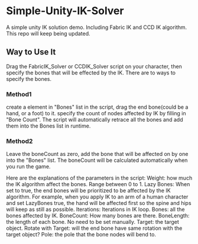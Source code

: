 # Simple-Unity-IK-Solver
A simple unity IK solution demo. Including Fabric IK and CCD IK algorithm. This repo will keep being updated.

## Way to Use It
Drag the FabricIK_Solver or CCDIK_Solver script on your character, then specify the bones that will be effected by the IK.
There are to ways to specify the bones. 
### Method1
create a element in "Bones" list in the script, drag the end bone(could be a hand, or a foot) to it. specify the count of nodes affected by IK by filling in "Bone Count". The script will automatically retrace all the bones and add them into the Bones list in runtime.
### Method2
Leave the boneCount as zero, add the bone that will be affected on by one into the "Bones" list. The boneCount will be calculated automatically when you run the game.

Here are the explanations of the parameters in the script:
Weight: how much the IK algorithm affect the bones. Range between 0 to 1.
Lazy Bones: When set to true, the end bones will be prioritized to be affected by the IK algorithm. For example, when you apply IK to an arm of a human character and set LazyBones true, the hand will be affected first so the spine and hips will keep as still as possible.
Iterations: Iterations in IK loop.
Bones: all the bones affected by IK.
BoneCount: How many bones are there.
BoneLength: the length of each bone. No need to be set manually.
Target: the target object.
Rotate with Target: will the end bone have same rotation with the target object?
Pole: the pole that the bone nodes will bend to.
